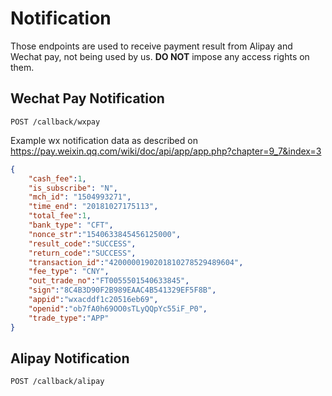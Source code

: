 # Notification

Those endpoints are used to receive payment result from Alipay and Wechat pay, not being used by us. **DO NOT** impose any access rights on them.

## Wechat Pay Notification

    POST /callback/wxpay

Example wx notification data as described on https://pay.weixin.qq.com/wiki/doc/api/app/app.php?chapter=9_7&index=3

```json
{
    "cash_fee":1,
    "is_subscribe": "N",
    "mch_id": "1504993271",
    "time_end": "20181027175113",
    "total_fee":1,
    "bank_type": "CFT",
    "nonce_str":"1540633845456125000", 
    "result_code":"SUCCESS",
    "return_code":"SUCCESS",
    "transaction_id":"4200000190201810278529489604",
    "fee_type": "CNY",
    "out_trade_no":"FT0055501540633845",
    "sign":"8C4B3D90F2B989EAAC4B541329EF5F8B",
    "appid":"wxacddf1c20516eb69",
    "openid":"ob7fA0h69OO0sTLyQQpYc55iF_P0",
    "trade_type":"APP"
}
```

## Alipay Notification

    POST /callback/alipay